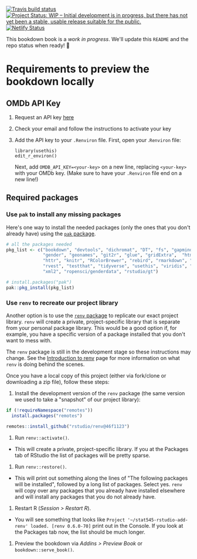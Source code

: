   [![Travis build status](https://travis-ci.org/rstudio-education/stat545-reboot.svg?branch=master)](https://travis-ci.org/rstudio-education/stat545-reboot) [![Project Status: WIP – Initial development is in progress, but there has not yet been a stable, usable release suitable for the public.](http://www.repostatus.org/badges/latest/wip.svg)](http://www.repostatus.org/#wip) [![Netlify Status](https://api.netlify.com/api/v1/badges/82ff5a18-8a13-4f25-b688-230b04bc5664/deploy-status)](https://app.netlify.com/sites/gracious-allen-b2d17f/deploys)

This bookdown book is a *work in progress*. We'll update this `README` and the repo status when ready! :rocket:


# Requirements to preview the bookdown locally 

## OMDb API Key

1. Request an API key [here](https://www.omdbapi.com/apikey.aspx)
1. Check your email and follow the instructions to activate your key
1. Add the API key to your `.Renviron` file. First, open your .`Renviron` file:
  
    ```{r eval = FALSE}
    library(usethis)
    edit_r_environ()
    ```
    
    Next, add `OMDB_API_KEY=<your-key>` on a new line, replacing `<your-key>` with your OMDb key. (Make sure to have your `.Renviron` file end on a new line!)
    
## Required packages

### Use `pak` to install any missing packages

Here's one way to install the needed packages (only the ones that you don't already have) using the [`pak` package](https://pak.r-lib.org/index.html).

```r
# all the packages needed
pkg_list <- c("bookdown", "devtools", "dichromat", "DT", "fs", "gapminder",
              "gender", "geonames", "git2r", "glue", "gridExtra",  "htmltools",
              "httr", "knitr", "RColorBrewer", "rebird", "rmarkdown", "rplos", 
              "rvest", "testthat", "tidyverse", "usethis", "viridis", "xfun", 
              "xml2", "ropensci/genderdata", "rstudio/gt")
```

```r
# install.packages("pak")
pak::pkg_install(pkg_list)
```

### Use `renv` to recreate our project library

Another option is to use the [`renv` package](https://rstudio.github.io/renv/index.html) to replicate our exact project library. `renv` will create a private, project-specific library that is separate from your personal package library. This would be a good option if, for example, you have a specific version of a package installed that you don't want to mess with.

The `renv` package is still in the development stage so these instructions may change. See the [Introduction to renv](https://rstudio.github.io/renv/articles/renv.html) page for more information on what `renv` is doing behind the scenes. 

Once you have a local copy of this project (either via fork/clone or downloading a zip file), follow these steps:

1. Install the development version of the `renv` package (the same version we used to take a "snapshot" of our project library):
   
  ```r
  if (!requireNamespace("remotes"))
    install.packages("remotes")
  
  remotes::install_github("rstudio/renv@46f1123")
  ```

1. Run `renv::activate()`. 
  + This will create a private, project-specific library. If you at the Packages tab of RStudio the list of packages will be pretty sparse. 
  
1. Run `renv::restore()`. 
  + This will print out something along the lines of "The following packages will be installed", followed by a long list of packages. Select yes. `renv` will copy over any packages that you already have installed elsewhere and will install any packages that you do not already have.
    
1. Restart R (*Session > Restart R*).
  + You will see something that looks like `Project '~/stat545-rstudio-add-renv' loaded. [renv 0.6.0-70]` print out in the Console. If you look at the Packages tab now, the list should be much longer.
    
1. Preview the bookdown via *Addins > Preview Book* or `bookdown::serve_book()`.